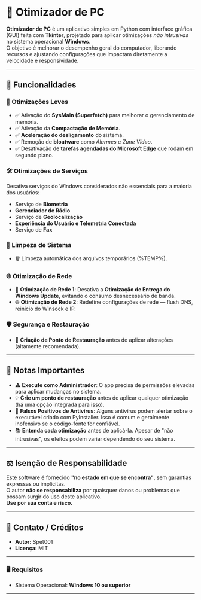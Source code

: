 # 🧰 Otimizador de PC

**Otimizador de PC** é um aplicativo simples em Python com interface gráfica (GUI) feita com **Tkinter**, projetado para aplicar otimizações *não intrusivas* no sistema operacional **Windows**.  
O objetivo é melhorar o desempenho geral do computador, liberando recursos e ajustando configurações que impactam diretamente a velocidade e responsividade.

---

## 🚀 Funcionalidades

### 🔧 Otimizações Leves
- ✅ Ativação do **SysMain (Superfetch)** para melhorar o gerenciamento de memória.
- ✅ Ativação da **Compactação de Memória**.
- ✅ **Aceleração do desligamento** do sistema.
- ✅ Remoção de **bloatware** como *Alarmes* e *Zune Video*.
- ✅ Desativação de **tarefas agendadas do Microsoft Edge** que rodam em segundo plano.

### 🛠️ Otimizações de Serviços
Desativa serviços do Windows considerados não essenciais para a maioria dos usuários:
- Serviço de **Biometria**
- **Gerenciador de Rádio**
- Serviço de **Geolocalização**
- **Experiência do Usuário e Telemetria Conectada**
- Serviço de **Fax**

### 🧹 Limpeza de Sistema
- 🗑️ Limpeza automática dos arquivos temporários (%TEMP%).

### 🌐 Otimização de Rede
- 🔄 **Otimização de Rede 1**: Desativa a **Otimização de Entrega do Windows Update**, evitando o consumo desnecessário de banda.
- 🌐 **Otimização de Rede 2**: Redefine configurações de rede — flush DNS, reinício do Winsock e IP.

### 🛡️ Segurança e Restauração
- 💾 **Criação de Ponto de Restauração** antes de aplicar alterações (altamente recomendada).

---

## 🚨 Notas Importantes

- ⚠️ **Execute como Administrador**: O app precisa de permissões elevadas para aplicar mudanças no sistema.
- 💡 **Crie um ponto de restauração** antes de aplicar qualquer otimização (há uma opção integrada para isso).
- 🧪 **Falsos Positivos de Antivírus**: Alguns antivírus podem alertar sobre o executável criado com PyInstaller. Isso é comum e geralmente inofensivo se o código-fonte for confiável.
- 📚 **Entenda cada otimização** antes de aplicá-la. Apesar de "não intrusivas", os efeitos podem variar dependendo do seu sistema.

---

## ⚖️ Isenção de Responsabilidade

Este software é fornecido **"no estado em que se encontra"**, sem garantias expressas ou implícitas.  
O autor **não se responsabiliza** por quaisquer danos ou problemas que possam surgir do uso deste aplicativo.  
**Use por sua conta e risco.**

---

## 📧 Contato / Créditos

- **Autor:** Spet001
- **Licença:** MIT

---

### 🖥️ Requisitos


- Sistema Operacional: **Windows 10 ou superior**

---


